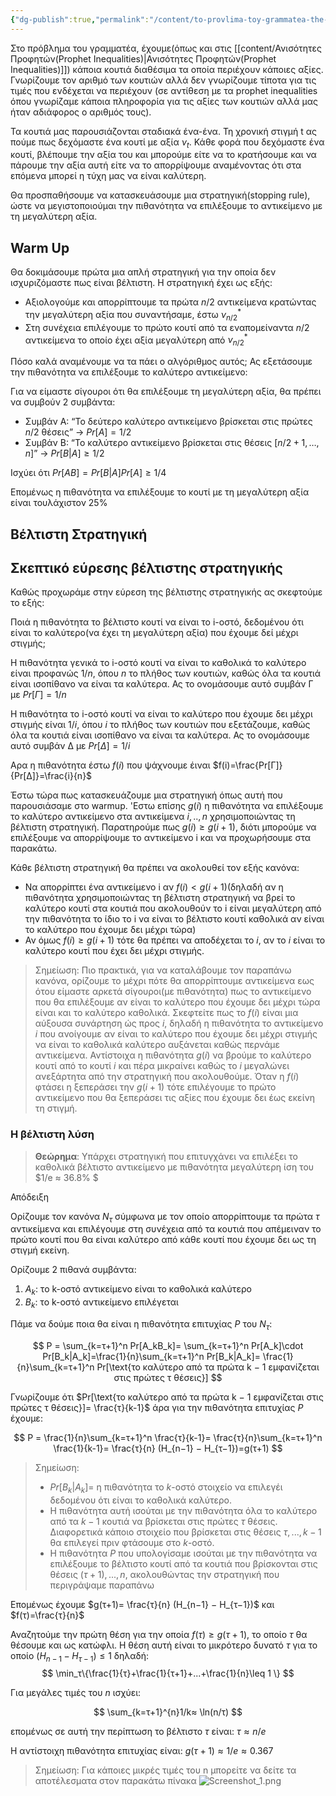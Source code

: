 ```yaml
---
{"dg-publish":true,"permalink":"/content/to-provlima-toy-grammatea-the-secretary-problem/","created":"2025-03-25T14:58:23.070+02:00","updated":"2025-03-25T15:00:08.447+02:00"}
---
```


Στο πρόβλημα του γραμματέα, έχουμε(όπως και στις [[content/Ανισότητες Προφητών(Prophet Inequalities)\|Ανισότητες Προφητών(Prophet Inequalities)]]) κάποια κουτιά διαθέσιμα τα οποία περιέχουν κάποιες αξίες. Γνωρίζουμε τον αριθμό των κουτιών αλλά δεν γνωρίζουμε τίποτα για τις τιμές που ενδέχεται να περιέχουν (σε αντίθεση με τα prophet inequalities όπου γνωρίζαμε κάποια πληροφορία για τις αξίες των κουτιών αλλά μας ήταν αδιάφορος ο αριθμός τους).

Τα κουτιά μας παρουσιάζονται σταδιακά ένα-ένα. Τη χρονική στιγμή t ας πούμε πως δεχόμαστε ένα κουτί με αξία $ν_t$. Κάθε φορά που δεχόμαστε ένα κουτί, βλέπουμε την αξία του και μπορούμε είτε να το κρατήσουμε και να πάρουμε την αξία αυτή είτε να το απορρίψουμε αναμένοντας ότι στα επόμενα μπορεί η τύχη μας να είναι καλύτερη.

Θα προσπαθήσουμε να κατασκευάσουμε μια στρατηγική(stopping rule), ώστε να μεγιστοποιούμαι την πιθανότητα να επιλέξουμε το αντικείμενο με τη μεγαλύτερη αξία.


## Warm Up

Θα δοκιμάσουμε πρώτα μια απλή στρατηγική για την οποία δεν ισχυριζόμαστε πως είναι βέλτιστη. Η στρατηγική έχει ως εξής:

- Αξιολογούμε και απορρίπτουμε τα πρώτα $n/2$ αντικείμενα κρατώντας την μεγαλύτερη αξία που συναντήσαμε, έστω $ν_{n/2}^*$
- Στη συνέχεια επιλέγουμε το πρώτο κουτί από τα εναπομείναντα $n/2$ αντικείμενα το οποίο έχει αξία μεγαλύτερη από $ν_{n/2}^*$

Πόσο καλά αναμένουμε να τα πάει ο αλγόριθμος αυτός; Ας εξετάσουμε την πιθανότητα να επιλέξουμε το καλύτερο αντικείμενο:

Για να είμαστε σίγουροι ότι θα επιλέξουμε τη μεγαλύτερη αξία, θα πρέπει να συμβούν 2 συμβάντα:

- Συμβάν Α: “Το δεύτερο καλύτερο αντικείμενο βρίσκεται στις πρώτες $n/2$ θέσεις” -> $Pr[A]=1/2$
- Συμβάν Β: “Το καλύτερο αντικείμενο βρίσκεται στις θέσεις $[n/2+1,…,n]$” -> $Pr[B|A] \geq 1/2$

Ισχύει ότι $Pr[AB]=Pr[B|A]Pr[A]\geq 1/4$

Επομένως η πιθανότητα να επιλέξουμε το κουτί με τη μεγαλύτερη αξία είναι τουλάχιστον 25%


## Βέλτιστη Στρατηγική


## Σκεπτικό εύρεσης βέλτιστης στρατηγικής 

Καθώς προχωράμε στην εύρεση της βέλτιστης στρατηγικής ας σκεφτούμε το εξής: 

Ποιά η πιθανότητα το βέλτιστο κουτί να είναι το i-οστό, δεδομένου ότι είναι το καλύτερο(να έχει τη μεγαλύτερη αξία) που έχουμε δεί μέχρι στιγμής;

Η πιθανότητα γενικά το i-οστό κουτί να είναι το καθολικά το καλύτερο είναι προφανώς $1/n$, όπου $n$ το πλήθος των κουτιών, καθώς όλα τα κουτιά είναι ισοπίθανο να είναι τα καλύτερα. Ας το ονομάσουμε αυτό συμβάν Γ με $Pr[Γ]=1/n$

Η πιθανότητα το i-οστό κουτί να είναι το καλύτερο που έχουμε δει μέχρι στιγμής είναι $1/i$, όπου $i$ το πλήθος των κουτιών που εξετάζουμε, καθώς όλα τα κουτιά είναι ισοπίθανο να είναι τα καλύτερα. Ας το ονομάσουμε αυτό συμβάν Δ με $Pr[Δ]=1/i$

Αρα η πιθανότητα έστω $f(i)$ που ψάχνουμε έιναι $f(i)=\frac{Pr[Γ]}{Pr[Δ]}=\frac{i}{n}$



Έστω τώρα πως κατασκευάζουμε μια στρατηγική όπως αυτή που παρουσιάσαμε στο warmup. 'Εστω επίσης $g(i)$ η πιθανότητα να επιλέξουμε το καλύτερο αντικείμενο στα αντικείμενα $i,..,n$ χρησιμοποιώντας τη βέλτιστη στρατηγική. Παρατηρούμε πως $g(i)\geq g(i+1)$, διότι μπορούμε να επιλέξουμε να απορρίψουμε το αντικείμενο i και να προχωρήσουμε στα παρακάτω.

Κάθε βέλτιστη στρατηγική θα πρέπει να ακολουθεί τον εξής κανόνα:

- Να απορρίπτει ένα αντικείμενο i αν $f(i)<g(i+1)$(δηλαδή αν η πιθανότητα χρησιμοποιώντας τη βέλτιστη στρατηγική να βρεί το καλύτερο κουτί στα κουτιά που ακολουθούν το i είναι μεγαλύτερη από την πιθανότητα το ίδιο το i να είναι το βέλτιστο κουτί καθολικά αν είναι το καλύτερο που έχουμε δει μέχρι τώρα)
- Αν όμως $f(i)\geq g(i+1)$ τότε θα πρέπει να αποδέχεται το $i$, αν το $i$ είναι το καλύτερο κουτί που έχει δει μέχρι στιγμής.

> Σημείωση: Πιο πρακτικά, για να καταλάβουμε τον παραπάνω κανόνα, ορίζουμε το μέχρι πότε θα απορρίπτουμε αντικείμενα εως ότου είμαστε αρκετά σίγουροι(με πιθανότητα) πως το αντικείμενο που θα επιλέξουμε αν είναι το καλύτερο που έχουμε δει μέχρι τώρα είναι και το καλύτερο καθολικά. Σκεφτείτε πως το $f(i)$ είναι μια αύξουσα συνάρτηση ώς προς $i$, δηλαδή η πιθανότητα το αντικείμενο $i$ που ανοίγουμε αν είναι το καλύτερο που έχουμε δει μέχρι στιγμής να είναι το καθολικά καλύτερο αυξάνεται καθώς περνάμε αντικείμενα. Αντίστοιχα η πιθανότητα $g(i)$ να βρούμε το καλύτερο κουτί από το κουτί $i$ και πέρα μικραίνει καθώς το $i$ μεγαλώνει ανεξάρτητα από την στρατηγική που ακολουθούμε. Όταν η $f(i)$ φτάσει η ξεπεράσει την $g(i+1)$ τότε επιλέγουμε το πρώτο αντικείμενο που θα ξεπεράσει τις αξίες που έχουμε δει έως εκείνη τη στιγμή.


### Η βέλτιστη λύση

>**Θεώρημα**: Υπάρχει στρατηγική που επιτυγχάνει να επιλέξει το καθολικά βέλτιστο αντικείμενο με πιθανότητα μεγαλύτερη ίση του $1/e ≈ 36.8% $ 

Απόδειξη

Ορίζουμε τον κανόνα $N_τ$ σύμφωνα με τον οποίο απορρίπτουμε τα πρώτα $τ$ αντικείμενα και επιλέγουμε στη συνέχεια από τα κουτιά που απέμειναν το πρώτο κουτί που θα είναι καλύτερο από κάθε κουτί που έχουμε δει ως τη στιγμή εκείνη.

Ορίζουμε 2 πιθανά συμβάντα:
1. $Α_k$:  το k-οστό αντικείμενο είναι το καθολικά καλύτερο 
2. $B_k$:  το k-οστό αντικείμενο επιλέγεται 

Πάμε να δούμε ποια θα είναι η πιθανότητα επιτυχίας $P$ του $N_τ$:

$$
P = \sum_{k=τ+1}^n Pr[A_kB_k]= \sum_{k=τ+1}^n Pr[A_k]\cdot Pr[B_k|A_k]=\frac{1}{n}\sum_{k=τ+1}^n Pr[B_k|A_k]= \frac{1}{n}\sum_{k=τ+1}^n Pr[\text{το καλύτερο από τα πρώτα k − 1 εμφανίζεται στις πρώτες τ θέσεις}]
$$

Γνωρίζουμε ότι $Pr[\text{το καλύτερο από τα πρώτα k − 1 εμφανίζεται στις πρώτες τ θέσεις}]= \frac{τ}{k-1}$ άρα για την πιθανότητα επιτυχίας $P$ έχουμε:

$$
P = \frac{1}{n}\sum_{k=τ+1}^n \frac{τ}{k-1}= \frac{τ}{n}\sum_{k=τ+1}^n \frac{1}{k-1}=  \frac{τ}{n} (H_{n−1} − H_{τ−1})=g(τ+1)
$$

> Σημείωση: 
> - $Pr[B_k|A_k]$= η πιθανότητα το $k$-οστό στοιχείο να επιλεγέι δεδομένου ότι είναι το καθολικά καλύτερο.
> - Η πιθανότητα αυτή ισούται με την πιθανότητα όλα το καλύτερο από τα $k-1$ κουτιά να βρίσκεται στις πρώτες $τ$ θέσεις. Διαφορετικά κάποιο στοιχείο που βρίσκεται στις θέσεις $τ,...,k-1$ θα επιλεγεί πριν φτάσουμε στο $k$-οστό.
> - Η πιθανότητα $P$ που υπολογίσαμε ισούται με την πιθανότητα να επιλέξουμε το βέλτιστο κουτί από τα κουτιά  που βρίσκονται στις θέσεις $(τ+1),...,n$, ακολουθώντας την στρατηγική που περιγράψαμε παραπάνω


Επομένως έχουμε $g(τ+1)= \frac{τ}{n} (H_{n−1} − H_{τ−1})$ και $f(τ)=\frac{τ}{n}$

Αναζητούμε  την πρώτη θέση για την οποία $f(τ)\geq g(τ+1)$, το οποίο $τ$ θα θέσουμε και ως κατώφλι. Η θέση αυτή είναι το μικρότερο δυνατό $τ$ για το οποίο $(H_{n−1} − H_{τ−1})\leq 1$ δηλαδή:
$$
\min_τ\{\frac{1}{τ}+\frac{1}{τ+1}+...+\frac{1}{n}\leq 1 \}
$$

Για μεγάλες τιμές του $n$ ισχύει: 

$$
\sum_{k=τ+1}^{n}1/k≈ \ln(n/τ)
$$ 

επομένως σε αυτή την περίπτωση το βέλτιστο $τ$ είναι: $τ≈n/e$ 

Η αντίστοιχη πιθανότητα επιτυχίας είναι: $g(τ+1) ≈ 1/e ≈ 0.367$ 


> Σημείωση: Για κάποιες μικρές τιμές του n μπορείτε να δείτε τα αποτέλεσματα στον παρακάτω πίνακα ![Screenshot_1.png](/img/user/content/Screenshot_1.png)